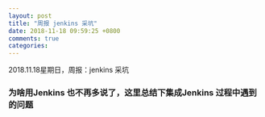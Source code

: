 ```yaml
---
layout: post
title: "周报 jenkins 采坑"
date: 2018-11-18 09:59:25 +0800
comments: true
categories: 
---
```


2018.11.18星期日，周报：jenkins 采坑<!--more-->

### 为啥用Jenkins 也不再多说了，这里总结下集成Jenkins 过程中遇到的问题

